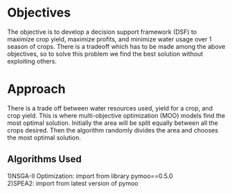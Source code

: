 # Objectives
The objective is to develop a decision support framework (DSF) to maximize crop yield, maximize profits, and minimize water usage over 1 season of crops. 
There is a tradeoff which has to be made among the above objectives, so to solve this problem we find the best solution without exploiting others.
# Approach
There is  a trade off between water resources used, yield for a crop, and crop yield. This is where multi-objective optimization (MOO) models find the most optimal solution.
Initially the area will be split equally between all the crops desired. Then the algorithm randomly divides the area and chooses the most optimal solution.
## Algorithms Used
1)NSGA-II Optimization: import from library pymoo==0.5.0 <br />
2)SPEA2: import from latest version of pymoo
